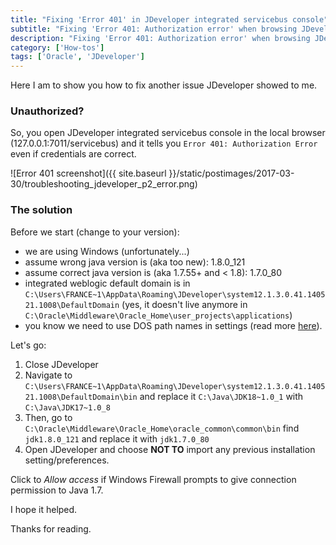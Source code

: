 ```yaml
---
title: "Fixing 'Error 401' in JDeveloper integrated servicebus console"
subtitle: "Fixing 'Error 401: Authorization error' when browsing JDeveloper integrated servicebus console locally"
description: "Fixing 'Error 401: Authorization error' when browsing JDeveloper integrated servicebus console locally"
category: ['How-tos']
tags: ['Oracle', 'JDeveloper']
---
```


Here I am to show you how to fix another issue JDeveloper showed to me.

### Unauthorized?

So, you open JDeveloper integrated servicebus console in the local browser (127.0.0.1:7011/servicebus) and it tells you `Error 401: Authorization Error` even if credentials are correct.

![Error 401 screenshot]({{ site.baseurl }}/static/postimages/2017-03-30/troubleshooting_jdeveloper_p2_error.png)

### The solution

Before we start (change to your version):

- we are using Windows (unfortunately...)
- assume wrong java version is (aka too new): 1.8.0_121
- assume correct java version is (aka 1.7.55+ and < 1.8): 1.7.0_80
- integrated weblogic default domain is in `C:\Users\FRANCE~1\AppData\Roaming\JDeveloper\system12.1.3.0.41.140521.1008\DefaultDomain` (yes, it doesn't live anymore in `C:\Oracle\Middleware\Oracle_Home\user_projects\applications`)
- you know we need to use DOS path names in settings (read more [here](https://www.thinkplexx.com/learn/howto/dos/bat/find-out-dos-path-name-8-character-for-the-directory)).

Let's go:

1. Close JDeveloper
2. Navigate to `C:\Users\FRANCE~1\AppData\Roaming\JDeveloper\system12.1.3.0.41.140521.1008\DefaultDomain\bin`
and replace it `C:\Java\JDK18~1.0_1` with `C:\Java\JDK17~1.0_8`
3. Then, go to `C:\Oracle\Middleware\Oracle_Home\oracle_common\common\bin`
find `jdk1.8.0_121` and replace it with `jdk1.7.0_80`
4. Open JDeveloper and choose **NOT TO** import any previous installation setting/preferences.

Click to *Allow access* if Windows Firewall prompts to give connection permission to Java 1.7.

I hope it helped.

Thanks for reading.